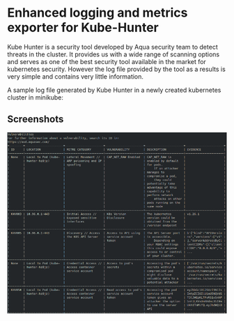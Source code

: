 
# Enhanced logging and metrics exporter for Kube-Hunter

Kube Hunter is a security tool developed by Aqua security team to detect threats in the cluster. It provides us with a wide range of scanning options and serves as one of the best security tool available in the market for kubernetes security. However the log file provided by the tool as a results is very simple and contains very little information.

A sample log file generated by Kube Hunter in a newly created kubernetes cluster in minikube:



## Screenshots

![App Screenshot](https://github.com/Nishanth-developer/HPE-CTY-2023-Kube-Hunter/blob/main/Readme%20Assets/p1.png)

